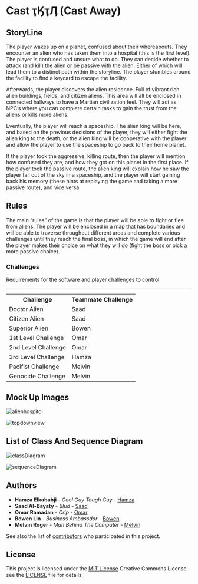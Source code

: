 # Cast ҭӃҭӅ (Cast Away)

## StoryLine

The player wakes up on a planet, confused about their whereabouts. They encounter an alien who has taken them into a hospital (this is the first level). The player is confused and unsure what to do. They can decide whether to attack (and kill) the alien or be passive with the alien. Either of which will lead them to a distinct path within the storyline. The player stumbles around the facility to find a keycard to escape the facility.

Afterwards, the player discovers the alien residence. Full of vibrant rich alien buildings, fields, and citizen aliens. This area will all be enclosed in connected hallways to have a Martian civilization feel. They will act as NPC’s where you can complete certain tasks to gain the trust from the aliens or kills more aliens.

Eventually, the player will reach a spaceship. The alien king will be here, and based on the previous decisions of the player, they will either fight the alien king to the death, or the alien king will be cooperative with the player and allow the player to use the spaceship to go back to their home planet.

If the player took the aggressive, killing route, then the player will mention how confused they are, and how they got on this planet in the first place. If the player took the passive route, the alien king will explain how he saw the player fall out of the sky in a spaceship, and the player will start gaining back his memory (these hints at replaying the game and taking a more passive route), and vice versa.

## Rules

The main “rules” of the game is that the player will be able to fight or flee from aliens. The player will be enclosed in a map that has boundaries and will be able to traverse throughout different areas and complete various challenges until they reach the final boss, in which the game will end after the player makes their choice on what they will do (fight the boss or pick a more passive choice).

### Challenges

Requirements for the software and player challenges to control

---

<p align="center">
  <table>
    <tr>
      <th>Challenge</th>
      <th>Teammate Challenge</th>
    </tr>
    <tr>
      <td>Doctor Alien</td>
      <td>Saad</td>
    </tr>
    <tr>
      <td>Citizen Alien</td>
      <td>Saad</td>
    </tr>
    <tr>
      <td>Superior Alien</td>
      <td>Bowen</td>
    </tr>
    <tr>
      <td>1st Level Challenge</td>
      <td>Omar</td>
    </tr>
    <tr>
      <td>2nd Level Challenge</td>
      <td>Omar</td>
    </tr>
    <tr>
      <td>3rd Level Challenge</td>
      <td>Hamza</td>
    </tr>
    <tr>
      <td>Pacifist Challenge</td>
      <td>Melvin</td>
    </tr>
    <tr>
      <td>Genocide Challenge</td>
      <td>Melvin</td>
    </tr>
  </table>
</p>

## Mock Up Images

![alienhospitol](https://files.oaiusercontent.com/file-shoyztAi38TzdnhUOp8RWgB5?se=2024-03-14T21%3A19%3A45Z&sp=r&sv=2021-08-06&sr=b&rscc=max-age%3D31536000%2C%20immutable&rscd=attachment%3B%20filename%3D455c0e9c-1734-4601-aa6f-cb98dd81ee24.webp&sig=B/chnzTxPD%2BVunxZhZHw%2BH325ynkpvVA4WGFl35at78%3D)

![topdownview](https://files.oaiusercontent.com/file-3eBpf6lYFsatd3bqLHrQzlSU?se=2024-03-16T00%3A52%3A18Z&sp=r&sv=2021-08-06&sr=b&rscc=max-age%3D31536000%2C%20immutable&rscd=attachment%3B%20filename%3Ddeb3a2be-cad9-4a11-8731-19f63a408d35.webp&sig=7ynTq%2BbUBeERy0YqD97zVyhiOm8K52ZrUsO8zMh%2BbTM%3D)

## List of Class And Sequence Diagram

![classDiagram](https://github.com/HamzaKababji/Team-48-Shaimaa-Final-Project/blob/main/Shaimaa_Warriors_UML_Diagram.drawio.png?raw=true)

![sequenceDiagram](https://github.com/HamzaKababji/Team-48-Shaimaa-Final-Project/blob/main/Shaimaa_Warriors_Sequence_Diagram.drawio.png?raw=true)

## Authors

- **Hamza Elkababji** - _Cool Guy Tough Guy_ -
  [Hamza](https://github.com/HamzaKababji)
- **Saad Al-Bayaty** - _Blud_ -
  [Saad](https://github.com/UWOSaadBayaty)
- **Omar Ramadan** - _Crip_ -
  [Omar](https://github.com/Omar1Ramadan)
- **Bowen Lin** - _Business Ambassdor_ -
  [Bowen](https://github.com/bowenlin1101)
- **Melvin Roger** - _Man Behind The Computer_ -
  [Melvin](https://github.com/mroger58)

See also the list of
[contributors]()
who participated in this project.

## License

This project is licensed under the [MIT License](LICENSE.md)
Creative Commons License - see the [LICENSE](LICENSE.md) file for
details
